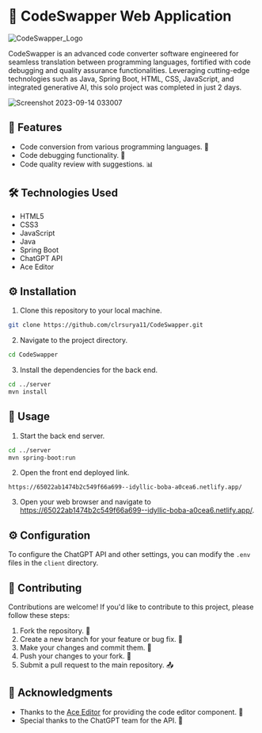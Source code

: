 # 🚀 CodeSwapper Web Application

![CodeSwapper_Logo](https://github.com/clrsurya11/CodeSwapper/assets/111189783/7c9ee7ea-f4a9-421f-9f03-7c19e8081034)

CodeSwapper is an advanced code converter software engineered for seamless translation between programming languages, fortified with code debugging and quality assurance functionalities. Leveraging cutting-edge technologies such as Java, Spring Boot, HTML, CSS, JavaScript, and integrated generative AI, this solo project was completed in just 2 days.

![Screenshot 2023-09-14 033007](https://github.com/clrsurya11/CodeSwapper/assets/111189783/baf0868e-4e38-4e3d-a605-74c3425e796a)



## 🌟 Features


- Code conversion from various programming languages. 🔄
- Code debugging functionality. 🐞
- Code quality review with suggestions. 📊

## 🛠️ Technologies Used

- HTML5
- CSS3
- JavaScript
- Java
- Spring Boot
- ChatGPT API
- Ace Editor

## ⚙️ Installation

1. Clone this repository to your local machine.

```bash
git clone https://github.com/clrsurya11/CodeSwapper.git
```

2. Navigate to the project directory.

```bash
cd CodeSwapper
```

3. Install the dependencies for the back end.

```bash
cd ../server
mvn install
```

## 🚀 Usage

1. Start the back end server.

```bash
cd ../server
mvn spring-boot:run
```

2. Open the front end deployed link.

```netlify
https://65022ab1474b2c549f66a699--idyllic-boba-a0cea6.netlify.app/
```

3. Open your web browser and navigate to https://65022ab1474b2c549f66a699--idyllic-boba-a0cea6.netlify.app/.

## ⚙️ Configuration

To configure the ChatGPT API and other settings, you can modify the `.env` files in the `client` directory.

## 🤝 Contributing

Contributions are welcome! If you'd like to contribute to this project, please follow these steps:

1. Fork the repository. 🍴
2. Create a new branch for your feature or bug fix. 🌿
3. Make your changes and commit them. 💾
4. Push your changes to your fork. 🚀
5. Submit a pull request to the main repository. 📤


## 🙏 Acknowledgments

- Thanks to the [Ace Editor](https://ace.c9.io/) for providing the code editor component. 👏
- Special thanks to the ChatGPT team for the API. 🌟
```
